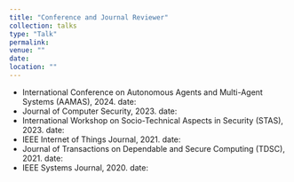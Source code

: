 ```yaml
---
title: "Conference and Journal Reviewer"
collection: talks
type: "Talk"
permalink: 
venue: ""
date: 
location: ""
---
```


- International Conference on Autonomous Agents and Multi-Agent Systems (AAMAS), 2024.
  date: 
- Journal of Computer Security, 2023.
  date:
- International Workshop on Socio-Technical Aspects in Security (STAS), 2023.
  date: 
- IEEE Internet of Things Journal, 2021.
  date: 
- Journal of Transactions on Dependable and Secure Computing (TDSC), 2021.
  date:
- IEEE Systems Journal, 2020.
  date: 
